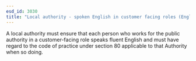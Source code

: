 ```yaml
---
esd_id: 3030
title: "Local authority - spoken English in customer facing roles (England)"
---
```


A local authority must ensure that each person who works for the public authority in a customer-facing role speaks fluent English and must have regard to the code of practice under section 80 applicable to that Authority when so doing.

